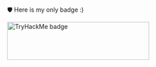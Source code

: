 
🛡️ Here is my only badge :)

<a href="https://tryhackme.com/p/fonoxy1">
  <img src="https://tryhackme-badges.s3.amazonaws.com/fonoxy1.png" width="329" height="88" alt="TryHackMe badge" />
</a>

<!--
**fonoxy/fonoxy** is a ✨ _special_ ✨ repository because its `README.md` (this file) appears on your GitHub profile.

Here are some ideas to get you started:

- 🔭 I’m currently working on ...
- 🌱 I’m currently learning ...
- 👯 I’m looking to collaborate on ...
- 🤔 I’m looking for help with ...
- 💬 Ask me about ...
- 📫 How to reach me: ...
- 😄 Pronouns: ...
- ⚡ Fun fact: ...
-->
